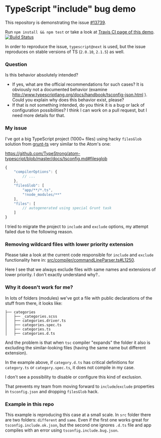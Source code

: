# TypeScript "include" bug demo

This repository is demonstrating the issue [#13739](https://github.com/Microsoft/TypeScript/issues/13739).

Run `npm install && npm test` or take a look at [Travis CI page of this demo](https://travis-ci.org/noomorph/typescript-include-bug).  [![Build Status](https://travis-ci.org/noomorph/typescript-include-bug.svg?branch=master)](https://travis-ci.org/noomorph/typescript-include-bug)

In order to reproduce the issue, `typescript@next` is used, but the issue reproduces on stable versions of TS (`2.0.10`, `2.1.5`) as well.

### Question

Is this behavior absolutely intended?

* If yes, what are the official recommendations for such cases? It is obviously not a documented behavior (examine http://www.typescriptlang.org/docs/handbook/tsconfig-json.html ). Could you explain why does this behavior exist, please?
* If that is not something intended, do you think it is a bug or lack of configuration possibilities? I think I can work on a pull request, but I need more details for that.

### My issue

I've got a big TypeScript project (1000+ files) using hacky `filesGlob` solution from [grunt-ts](https://github.com/TypeStrong/grunt-ts) very similar to the Atom's one:

https://github.com/TypeStrong/atom-typescript/blob/master/docs/tsconfig.md#filesglob

```javascript
{
    "compilerOptions": {
        // ...
    },
    "filesGlob": [
        "app/**/*.ts",
        "!node_modules/**"
    ],
    "files": [
        // autogenerated using special Grunt task
    ]
}
```

I tried to migrate the project to `include` and `exclude` options, my attempt failed due to the following reason.

### Removing wildcard files with lower priority extension

Please take a look at the current code responsible for `include` and `exclude` functionality here in:  [src/compiler/commandLineParser.ts#L1250](https://github.com/Microsoft/TypeScript/blob/9cd7178434ec27e25b488558c4aa3e137e131b04/src/compiler/commandLineParser.ts#L1250).

Here I see that we always exclude files with same names and extensions of lower priority. I don't exactly understand why?..

### Why it doesn't work for me?

In lots of folders (modules) we've got a file with public declarations of the stuff from there, it looks like:

```
├── categories
│   ├── _categories.scss
│   ├── categories.driver.ts
│   ├── categories.spec.ts
│   ├── categories.ts
│   ├── categories.d.ts

```

And the problem is that when `tsc` compiler "expands" the folder it also is excluding the similar-looking files (having the same name but different extension).

In the example above, if `category.d.ts` has critical definitions for `category.ts` or `category.spec.ts`, it does not compile in my case.

I don't see a possibility to disable or configure this kind of exclusion.

That prevents my team from moving forward to `include`/`exclude` properties in `tsconfig.json` and dropping `filesGlob` hack.

### Example in this repo

This example is reproducing this case at a small scale. In `src` folder there are two folders: `different` and `same`. Even if the first one works great for `tsconfig.include.ok.json`, but the second one ignores `.d.ts` file and app compiles with an error using `tsconfig.include.bug.json`.
